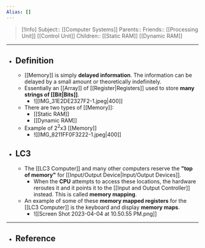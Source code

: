 ```yaml
---
Alias: []
---
```

> [!Info]
> Subject:: [[Computer Systems]]
> Parents:: 
> Friends:: [[Processing Unit]] [[Control Unit]]
> Children:: [[Static RAM]] [[Dynamic RAM]]
---
- ## Definition
	- [[Memory]] is simply **delayed information**. The information can be delayed by a small amount or theoretically indefinitely.
	- Essentially an [[Array]] of [[Register|Registers]] used to store **many strings of [[Bit|Bits]]**.
		- ![[IMG_31E2DE2327F2-1.jpeg|400]]
	- There are two types of [[Memory]]:
		- [[Static RAM]]
		- [[Dynamic RAM]]
	- Example of $2^2\text{x}3$ [[Memory]]
		- ![[IMG_8211FF0F3222-1.jpeg|400]]
- ## LC3
	- The [[LC3 Computer]] and many other computers reserve the **"top of memory"** for [[Input/Output Device|Input/Output Devices]].
		- When the **CPU** attempts to access these locations, the hardware reroutes it and it points it to the [[Input and Output Controller]] instead. This is called **memory mapping**.
	- An example of some of these **memory mapped registers** for the [[LC3 Computer]] is the keyboard and display **memory maps**.
		- ![[Screen Shot 2023-04-04 at 10.50.55 PM.png]]
---
- ## Reference